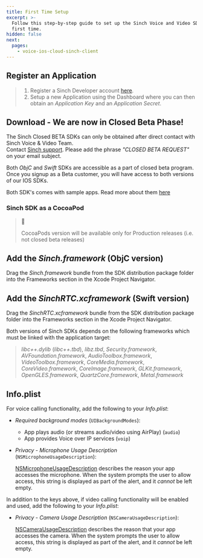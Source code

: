 ```yaml
---
title: First Time Setup
excerpt: >-
  Follow this step-by-step guide to set up the Sinch Voice and Video SDK for the
  first time.
hidden: false
next:
  pages:
    - voice-ios-cloud-sinch-client
---
```


## Register an Application

> 1.  Register a Sinch Developer account [here](https://portal.sinch.com/#/signup).
> 2.  Setup a new Application using the Dashboard where you can then obtain an _Application Key_ and an _Application Secret_.

## Download - We are now in Closed Beta Phase!

The Sinch Closed BETA SDKs can only be obtained after direct contact with Sinch Voice & Video Team.  
Contact [Sinch support](mailto:support@sinch.com). Please add the phrase _"CLOSED BETA REQUEST"_ on your email subject.

Both _ObjC_ and _Swift_ SDKs are accessible as a part of closed beta program. Once you signup as a Beta customer, you will have access to both versions of our IOS SDKs.

Both SDK's comes with sample apps. Read more about them [here](doc:voice-ios-cloud/voice-ios-cloud-samples)

### Sinch SDK as a CocoaPod

> 📘
>
> CocoaPods version will be available only for Production releases (i.e. not closed beta releases)

## Add the _Sinch.framework_ (ObjC version)

Drag the _Sinch.framework_ bundle from the SDK distribution package folder into the Frameworks section in the Xcode Project Navigator.

## Add the _SinchRTC.xcframework_ (Swift version)

Drag the _SinchRTC.xcframework_ bundle from the SDK distribution package folder into the Frameworks section in the Xcode Project Navigator.

Both versions of Sinch SDKs depends on the following frameworks which must be linked with the application target:

> _libc++.dylib_ (_libc++.tbd_), _libz.tbd_, _Security.framework_, _AVFoundation.framework_, _AudioToolbox.framework_, _VideoToolbox.framework_, _CoreMedia.framework_, _CoreVideo.framework_, _CoreImage.framework_, _GLKit.framework_, _OpenGLES.framework_, _QuartzCore.framework_, _Metal.framework_

## Info.plist

For voice calling functionality, add the following to your _Info.plist_:

- _Required background modes_ (`UIBackgroundModes`):

  - App plays audio (or streams audio/video using AirPlay) (`audio`)
  - App provides Voice over IP services (`voip`)

- _Privacy - Microphone Usage Description_ (`NSMicrophoneUsageDescription`):

  [NSMicrophoneUsageDescription](https://developer.apple.com/documentation/bundleresources/information_property_list/nsmicrophoneusagedescription) describes the reason your app accesses the microphone. When the system prompts the user to allow access, this string is displayed as part of the alert, and it _cannot_ be left empty.

In addition to the keys above, if video calling functionality will be enabled and used, add the following to your _Info.plist_:

- _Privacy - Camera Usage Description_ (`NSCameraUsageDescription`):

  [NSCameraUsageDescription](https://developer.apple.com/documentation/bundleresources/information_property_list/nscamerausagedescription) describes the reason that your app accesses the camera. When the system prompts the user to allow access, this string is displayed as part of the alert, and it _cannot_ be left empty.
